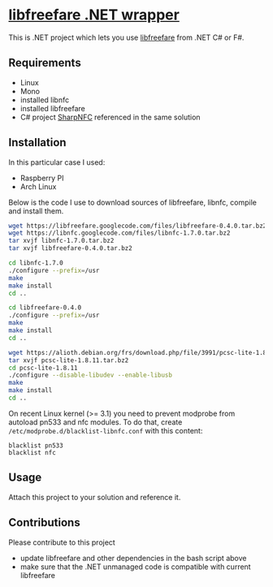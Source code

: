 [libfreefare .NET wrapper](https://github.com/episage/SharpFreeFare)
====================

This is .NET project which lets you use [libfreefare](https://github.com/nfc-tools/libfreefare) from .NET C# or F#.

Requirements
---------------------

- Linux
- Mono
- installed libnfc
- installed libfreefare
- C# project [SharpNFC](https://github.com/episage/SharpNfc) referenced in the same solution

Installation
---------------------

In this particular case I used:

- Raspberry PI
- Arch Linux

Below is the code I use to download sources of libfreefare, libnfc, compile and install them.

```bash
wget https://libfreefare.googlecode.com/files/libfreefare-0.4.0.tar.bz2
wget https://libnfc.googlecode.com/files/libnfc-1.7.0.tar.bz2
tar xvjf libnfc-1.7.0.tar.bz2
tar xvjf libfreefare-0.4.0.tar.bz2

cd libnfc-1.7.0
./configure --prefix=/usr
make
make install
cd ..

cd libfreefare-0.4.0
./configure --prefix=/usr
make
make install
cd ..

wget https://alioth.debian.org/frs/download.php/file/3991/pcsc-lite-1.8.11.tar.bz2
tar xvjf pcsc-lite-1.8.11.tar.bz2
cd pcsc-lite-1.8.11
./configure --disable-libudev --enable-libusb
make
make install
cd ..
```

On recent Linux kernel (>= 3.1) you need to prevent modprobe from autoload pn533 and nfc modules.
To do that, create `/etc/modprobe.d/blacklist-libnfc.conf` with this content:

```text
blacklist pn533
blacklist nfc
```

Usage
---------------------

Attach this project to your solution and reference it.

Contributions
---------------------

Please contribute to this project

- update libfreefare and other dependencies in the bash script above
- make sure that the .NET unmanaged code is compatible with current libfreefare
